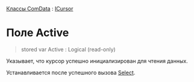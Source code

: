 ﻿---
Keywords: Active
Link: .ICursor.@Active
---

[Классы ComData](topic:.Custom.ComData.Default) : [ICursor](Default)

# Поле Active

> stored var Active : Logical (read-only)

Указывает, что курсор успешно инициализирован для чтения данных.

Устанавливается после успешного вызова [Select](Select).

